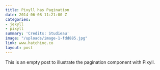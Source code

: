 ```yaml
---
title: Pixyll has Pagination
date: 2014-06-08 11:21:00 Z
categories:
- jekyll
- pixyll
summary: 'Credits: Studieau'
image: "/uploads/image-1-fdd885.jpg"
link: www.hatchinc.co
layout: post
---
```


This is an empty post to illustrate the pagination component with Pixyll.
